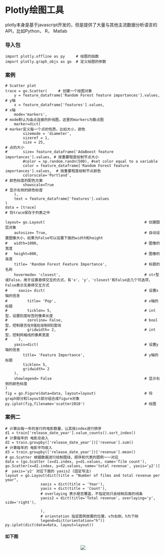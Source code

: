 # Plotly绘图工具

plotly本身是基于javascript开发的，但是提供了大量与其他主流数据分析语言的API，比如Python， R， Matlab


### 导入包

    import plotly.offline as py     # 绘图的函数
    import plotly.graph_objs as go  # 定义绘图的参数


### 案例

    # Scatter plot 
    trace = go.Scatter(     # 创建一个绘图对象
        y = feature_dataframe['Random Forest feature importances'].values,  # y轴
        x = feature_dataframe['features'].values,                           # x轴
        mode='markers',                                                     # mode默认为由点连接的折线图，这里的markers为散点图
        marker=dict(                                                        # marker定义每一个点的性质，比如大小，颜色
            sizemode = 'diameter',
            sizeref = 1,                                                    
            size = 25,                                                      # 点的大小
    #       size= feature_dataframe['AdaBoost feature importances'].values, # 按重要程度绘制节点大小
            #color = np.random.randn(500), #set color equal to a variable
            color = feature_dataframe['Random Forest feature importances'].values,  # 按重要程度绘制节点颜色
            colorscale='Portland',                                          # 颜色标度的配色方案
            showscale=True                                                  # 显示右侧的颜色标度
        ),
        text = feature_dataframe['features'].values                         
    )
    data = [trace]                                                          # 将trace保存于列表之中

    layout= go.Layout(                                             # 创建图层对象
        autosize= True,                                            # 自动设置图像大小，如果为False可以设置下面的width和height
    #   width=1000,                                                # 图像的宽度
    #   height=800,                                                # 图像的高度
        title= 'Random Forest Feature Importance',                 # 标题的名称
        hovermode= 'closest',                                      # str型或False，用于设置悬停交互的方式，有'x'、'y'、'closest'和False这几个可选项，False表示无悬停交互方式
    #     xaxis= dict(                                             # 设置x轴的信息
    #         title= 'Pop',                                        # x轴的标题
    #         ticklen= 5,                                          # int型，设置刻度标签的像素长度
    #         zeroline= False,                                     # bool型，控制是否在0值处绘制0刻度线
    #         gridwidth= 2,                                        # int型，控制网格线的像素宽度
    #     ),
        yaxis=dict(                                                # 设置y轴的信息
            title= 'Feature Importance',                           # y轴的标题
            ticklen= 5,
            gridwidth= 2                                           
        ),
        showlegend= False                                          # 显示右侧的颜色标度
    )
    fig = go.Figure(data=data, layout=layout)                      # 将graph部分和layout部分组合成figure对象
    py.iplot(fig,filename='scatter2010')                           # 绘图



###  案例二

    # 计算出每一年的发行的电影数量，让其按index进行排序
    d1 = train['release_date_year'].value_counts().sort_index()
    # 计算每年的 电影总收入
    d2 = train.groupby(['release_date_year'])['revenue'].sum()
    # 计算每年的 电影平均收入
    d3 = train.groupby(['release_date_year'])['revenue'].mean()
    # go.Scatter 根据数据进行绘制图线，顺序和代表的图例一一对应
    data = [go.Scatter (x=d1.index, y=d1.values, name='film count'), go.Scatter(x=d2.index, y=d2.values, name='total revenue', yaxis='y2')]
    #  yaxis='y2' 对应下面的 yaxis2 (固定写法)
    layout = go.Layout(dict(title = "Number of films and total revenue per year",
                    xaxis = dict(title = 'Year'),
                    yaxis = dict(title = 'Count'),
                    # overlaying 表示是否覆盖，不指定则只会绘制后面的线条
                    yaxis2 = dict(title='Total revenue', overlaying='y', side='right'),

                    ),
                    # orientation 指定图例放置的位置，v为右侧，h为下侧
                    legend=dict(orientation="h"))
    py.iplot(dict(data=data, layout=layout))

#### 如下图

<div align=center><img  src="https://raw.githubusercontent.com/OneStepAndTwoSteps/Data_Analysis/master/static/plotly/example/2.png"/></div>

